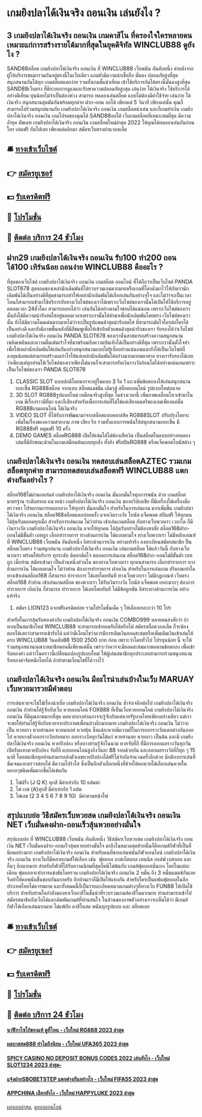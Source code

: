 # เกมยิงปลาได้เงินจริง ถอนเงิน เล่นยังไง ?
## 3 เกมยิงปลาได้เงินจริง ถอนเงิน เกมคาสิโน ที่ครองใจใครหลายคน เหมาะแก่การสร้างรายได้​มากที่สุด​ในยุคดิจิทัล WINCLUB88 ดูยังไง ?
SAND88สล็อต เกมยิงปลาได้เงินจริง ถอนเงิน ที่ WINCLUB88 เว็บพนัน อันดับหนึ่ง ค่ายดังจากผู้ให้บริการขนมารวมกันอยู่ตรงนี้ในเว็บเดียว แถมยังมีความน่าเชื่อถือ มั่นคง ปลอดภัยสูงที่สุด สนุกสนานกันได้ทุก เกมสล็อตแตกง่าย รวมทั้งเกมชั้นนำเยี่ยม เข้าใช้บริการกันได้ตรงนี้มั่นคงสูงที่สุด SAND88เว็บตรง ที่มีระบบการดูแลและรักษาความปลอดภัยสูงสุด เล่นง่าย ได้เงินจริง ใช้บริการได้อย่างดีเยี่ยม ทุนน้อยไม่จำเป็นต้องห่วง สามารถ ทดลองเล่นสล็อต แบบไม่ต้องมีค่าใช้จ่าย เล่นง่าย ได้เงินจริง สนุกสนานสุดมันกันพร้อมทุกค่าย ฝาก-ถอน ออโต้ เพียงแต่ 5 วินาที เพียงแค่นั้น คุณก็สามารถไปร่วมสนุกสนานกับ เกมยิงปลาได้เงินจริง ถอนเงิน เกมสล็อตน่าเล่น และก็เกมทำเงิน เกมยิงปลาได้เงินจริง ถอนเงิน เกมโปรดของคุณได้ SAND88ออโต้ เว็บเกมสล็อตที่เหมาะสมที่สุด มีความล้ำยุค อัพเดท เกมยิงปลาได้เงินจริง ถอนเงิน เกมสล็อตใหม่ล่าสุด 2022 ให้คุณได้ทดลองเล่นกันก่อนใคร เล่นฟรี กันไปเลย เพียงแค่คลิกมา สมัครเว็บตรงผ่านวอลเล็ต

## 🛎 [ทางเข้าเว็บไซต์](https://bit.ly/3SdLNi2)
## 👉 [สมัครยูเซอร์](https://bit.ly/3SdLNi2)
## 💵 [รับเครดิตฟรี](https://bit.ly/3dyRKHj)
## 👑 [โปรโมชั่น](https://bit.ly/3dyRKHj)
## 📱 [ติดต่อ บริการ 24 ชัวโมง](https://bit.ly/3dyRKHj)

## ฝาก29 เกมยิงปลาได้เงินจริง ถอนเงิน รับ100 ทํา200 ถอนได้100 เทิร์นน้อย ถอนง่าย WINCLUB88 คืออะไร ?
ที่สุดของเว็บไซต์ เกมยิงปลาได้เงินจริง ถอนเงิน เกมสล็อต ออนไลน์ ที่ได้ถือว่าเป็นเว็บไซต์ PANDA SLOT678 สุดยอดของเหล่านักเดิมพันที่ได้รวบรวมเกมมากมายหรือเกมที่โด่งดังมาไว้ให้กับเรานักเดิมพันได้เป็นอย่างดีที่สุดสามารถทำให้เหล่านักเดิมพันได้เลือกเล่นกันอย่างจุใจ และไม่ว่าจะเป็นเวลาไหนก็สามารถเข้ามาใช้บริการกับทางเว็บไซต์ของเราได้เพราะเว็บไซต์ของเรานั้นได้เปิดให้ใช้บริการอยู่ตลอดเวลา 24ชั่วโมง สามารถบอกได้ว่า เล่นกันได้อย่างตามใจชอบได้แน่นอน เพราะเว็บไซต์ของเรานั้นยังได้มีความน่ารักสดใสอยู่ตลอดเวลาเพราะเรานั้นได้ทำมาเพื่อนักเดิมพันโดยตรง เว็บไซต์ของเรานั้น ยังได้มีความโดดเด่นมากมายไม่ว่าจะเป็นรูปแพนด้าสุดน่ารักสดใส ที่สามารถมัดใจใครต่อใครได้เป็นอย่างดี และยังมีภาพพื้นหลังที่มีสีชมพูเพื่อให้เข้ากับตัวแพนด้าสุดน่ารักของเรา รับรองได้ว่าเว็บไซต์ เกมยิงปลาได้เงินจริง ถอนเงิน PANDA SLOT678 ของเรานั้นสาสมารถสร้างความสนุกสนานเพลิดเพลินและความตื่นเต้นเร้าใจที่มาพร้อมกับความบันเทิงได้เป็นอย่างดีที่สุด เพราะเรานั้นตั้งใจทำเพื่อให้เหล่านักเดิมพันได้เล่นกันอย่างสนุกสนานแบบไม่รู้เบื่ออย่างแน่นอนและยังได้เป็นเว็บไซต์ที่ลงทุนน้อยแต่สามารถสร้างผลกำไรให้แก่เหล่านักเดิมพันได้อย่างมากมายมหาศาล ทางเรารับรองได้เลยว่าเพียงแค่ทุกท่านใช้เว็บไซต์ของเราเพียงไม่นานก็จะสามารถรับเงินรางวัลก้อนโตได้อย่างแน่นอนเพราะเป็นเว็บไซต์ของเรา PANDA SLOT678
1. CLASSIC SLOT แบบปกติโดยมากจะอยู่ในแบบ 3 รีล 1 แถวเพิ่มข้อตกลงให้เล่นสนุกสนานเยอะขึ้น RG888สล็อต จากแบบ สล็อตแมชชีน เดิมๆสู่ สล็อตออนไลน์ รูปแบบใหม่บนจอ
2. 3D SLOT RG888รูปแบบใหม่ เหมือนจริงสูงที่สุด ในช่วงเวลานี้ เพิ่มภาพเคลื่อนไหวเข้ามาในเกม มีเรื่องราวมีที่มา และก็เสียงสำหรับเพื่อการเล่นที่ไม่ใช่แค่เสียงดนตรีของเกมเพียงแค่นั้น RG888เกมออนไลน์ ได้เงินจริง
3. VIDEO SLOT ที่ได้รับการพัฒนามาจากสล็อตแบบคลาสสิค RG888SLOT ปรับปรุงโดยจะเพิ่มในเรื่องของความสวยงาม ภาพ เสียง รีล รวมทั้งแบบการพนันให้สนุกสนานเยอะขึ้น มี RG888ฟรี หมุนฟรี 10 ครั้ง
4. DEMO GAMES สล็อตRG888 เปิดให้เล่นได้ไม่ต้องเสียเงิน เป็นสล็อตในแบบอย่างทดลองเล่นที่มีลักษณะด้านในเกมเสมือนต้นแบบทุกสิ่ง ทั้งยัง ฟรีสปินRG888 หรือแจ็คพอตโบนัสต่าง ๆ

## เกมยิงปลาได้เงินจริง ถอนเงิน ทดสอบเล่นสล็อตAZTEC รวมเกมสล็อตทุกค่าย สามารถทดสอบเล่นสล็อตฟรี WINCLUB88 แตกต่างกันอย่างไร ?
สล็อต168ไม่ผ่านเอเย่นต์ เกมยิงปลาได้เงินจริง ถอนเงิน มั่นอกมั่นใจทุกการพนัน ด้วย เกมสล็อตมาตรฐาน ระดับสากล แนวหน้า เกมยิงปลาได้เงินจริง ถอนเงิน ของทวีปเอเชีย ที่มีเครื่องไม้เครื่องมือ ตรวจหา โปรแกรมการหลอกลวง ให้ทุกท่า มั่นอกมั่นใจ สำหรับในการเล่นเกม มากเพิ่มขึ้น เกมยิงปลาได้เงินจริง ถอนเงิน สล็อต168สล็อตแตกบ่อยครั้ง แจกเงินรางวัล โบนัส แจ็คพอต สปินฟรี ให้ทุกคน ได้ลุ้นรับตลอดทุกเมื่อ สำหรับการเล่นเกม ไม่ว่าท่าน เข้าเล่นเกมสล็อต กับทางเว็บพวกเรา เวลาใด ก็มีเงินรางวัล เกมยิงปลาได้เงินจริง ถอนเงิน แจกให้ทุกคน ได้ลุ้นรับอย่างไม่ต้องสงสัย สล็อต168ฝาก-ถอนไม่มีขั้นต่ำ เบทถูก เลือกทำรายการ ทางด้านการเงิน ได้แบบตามใจ ทางเว็บพวกเรา ไม่มีหลักเกณฑ์ ที่ WINCLUB88 เว็บพนัน อันดับหนึ่ง อิสระด้านการเงิน อย่างแท้จริง ลงทะเบียนสมัครสมาชิก ปั่นสล็อตเว็บตรง ร่วมสนุกสนาน เกมยิงปลาได้เงินจริง ถอนเงิน เล่นเกมสล็อต ได้แล้ววันนี้ กับทางเว็บพวกเรา พร้อมให้บริการ ทุกระดับ ติดอกติดใจ ตลอดการเล่นเกม
สล็อต168ฝาก-ถอนไม่มีขั้นต่ำ เบทถูก เมื่อท่าน สมัครเข้ามา เป็นส่วนหนึ่งส่วนใด ของทางเว็บพวกเรา ทุกคนสามารถ เลือกทำรายการ ทางด้านการเงิน ได้แบบตามใจ ไม่ว่าท่าน ต้องการทำรายการ ฝากเงิน สำหรับในการเล่นเกม ปริมาณเท่าใด ทางเข้าเล่นสล็อต168 ก็สามารถ ทำรายการ ได้เลยโดยทันที ทางเว็บพวกเรา ไม่มีกฎเกณฑ์ เว็บตรงสล็อต168 ถ้าท่าน เข้าเล่นเกมสล็อต ของพวกเรา ได้รับเงินรางวัล โบนัส แจ็คพอต เยอะมากๆ ต้องการทำรายการ เบิกเงิน ก็สามารถ ทำรายการ ได้เลยโดยทันที ไม่มีข้อผูกพัน อิสระทางด้านการเงิน อย่างแท้จริง
1. สมัคร LION123 แจกฟรีเครดิตบ่อย รวมโปรโมชั่นเด็ด ๆ ให้เลือกเยอะกว่า 10 โปร

สำหรับในการลุ้นรับทองคำกับ เกมยิงปลาได้เงินจริง ถอนเงิน COMBO999 หลายคนสงสัยว่า ถ้าหากเป็นสมาชิกใหม่ WINCLUB88 จะสามารถเข้ายอมรับได้หรือไม่ สมัครสล็อตวอลเล็ต ก็จะต้องตอบได้เลยว่าสามารถเข้ารับได้ แต่ว่ามีเงื่อนไขว่าควรมีการเติมเงินยอดสะสมหรือเพิ่มเติมเงินเข้าเล่นให้ครบ WINCLUB88 วินคลับ88 1500 2500 บาท ก่อน เพราะว่าโดยทั่วไป โปรทุนน้อย นี้ จะให้ร่วมสนุกสนานเฉพาะสมาชิกตอนนี้เพียงแค่นั้น เพราะว่าควรจะมียอดสะสมมากพอตามข้อตกลง เพื่อเข้ารับทองคำ แต่ว่าในคราวนี้เปลี่ยนแปลงรูปแบบใหม่ ให้ผู้เล่นสมาชิกทุกประเภทสามารถร่วมสนุกสนานรับทองคำจัดหนักโดยได้ ถ้าทำตามเงื่อนไขที่ได้วางไว้

## เกมยิงปลาได้เงินจริง ถอนเงิน มีอะไรน่าเล่นบ้างในเว็บ MARUAY เว็บหวยมารวยมีคำตอบ
การเล่นหวยจะไม่ใช่เรื่องน่าเบื่อ เกมยิงปลาได้เงินจริง ถอนเงิน ซ้ำจำเจอีกต่อไป เกมยิงปลาได้เงินจริง ถอนเงิน ถ้าท่านได้รู้จักกับเว็บ หวยออนไลน์ FOX888 ที่เป็นเว็บหวยออนไลน์ เกมยิงปลาได้เงินจริง ถอนเงิน ที่มีคุณภาพมากที่สุด คอหวยบางท่านอาจจะรู้จักกับแค่หวยรัฐบาลไทยเพียงอย่างเดียว แต่เราจะขอให้ท่านได้รู้จักกับหวยจากประเทศเพื่อนบ้างอีกมากมาย เกมยิงปลาได้เงินจริง ถอนเงิน ไม่ว่าจะเป็น หวยลาว หวยฮานอย หวยมาเลย์ หวยหุ้น ซึ่งแต่ละหวยมีความถี่ในการออกรางวัลแตกต่างกันออกไป หวยบางตัวออกรางวัลบ่อยมาก ออกรางวัลทุกวันได้แก่ หวยฮานอย หวยลาว เป็นต้น และมี เกมยิงปลาได้เงินจริง ถอนเงิน หวยปิงปอง หรือบางท่านรู้จักในนาม หวยจับยี่กี ที่มีการออกผลรางวันทุกวัน เปิดรับเเทงหวยปิงปอง จับยี่กี แบบออนไลน์สูงถึงวันละ 88 รอบด้วยกัน และออกผลรางวัลยี่กีทุก ๆ 15 นาที โดยสมาชิกทุกท่านสามารถส่งตัวเลขหวยปิงปองได้ฟรีไม่จำกัดจำนวนครั้งอีกด้วย มีกติกาการเล่นที่ชัดเจนเเละตรวจสอบได้ มีความโปร่งใส ซึ่งเป็นอีกตัวเลือกหนึ่งที่ช่วยให้คอหวยได้เลือกเล่นหวยในหลากๆชนิดเพิ่มมากขึ้นได้เช่นกัน
1. ไพ่ฝรั่ง (J Q K) ทุกสี มีค่าเท่ากับ 10 แต้มค่ะ
2. ไพ่ เอช (A)ทุกสี มีค่าเท่ากับ 1 แต้ม
3. ไพ่เลข (2 3 4 5 6 7 8 9 10)  มีค่าตามหน้าไพ่

## สรุปแบบย่อ วิธีสมัครเว็บหวยสด เกมยิงปลาได้เงินจริง ถอนเงิน NET เว็บมั่นคงฝาก-ถอนเร็วลุ้นหวยอย่างมั่นใจ
สรุปแบบย่อ ที่ WINCLUB88 เว็บพนัน อันดับหนึ่ง วิธีสมัครเว็บหวยสด เกมยิงปลาได้เงินจริง ถอนเงิน NET เว็บมั่นคงฝาก-ถอนเร็วลุ้นหวยอย่างมั่นใจ มาถึงในหมวดสุดท้ายนั้นก็คือเกมส์กีฬาที่เป็นที่นิยมอย่างมาก เกมยิงปลาได้เงินจริง ถอนเงิน สำหรับคนที่ชอบเล่นพนันกีฬาออนไลน์ เกมยิงปลาได้เงินจริง ถอนเงิน ทางเว็บก็มีหลายเกมส์ให้เลือก เช่น  ฟุตบอล บาสเก็ตบอล เทนนิส กอล์ฟ เบสบอล และอื่นๆ อีกมากมาย
สำหรับกีฬาที่ได้รับความนิยมที่สุดก็หนีไม่พ้นกับ เกมส์ฟุตบอลนั่นเอง โดยในแต่ละเดือน ฟุตบอลจะทำการแข่งขันโดยรวม เกมยิงปลาได้เงินจริง ถอนเงิน 2 หมื่น ถึง 3 หมื่นแมตซ์กันเลย จึงทำให้คอพนันชื่นชอบกันมากครับ ลีกบ้านเราก็มีเปิดให้แทงกัน สำหรับใครเป็นแฟนฟุตบอลในลีกประเทศไทยไม่ควรพลาด
และทั้งหมดนี้ก็เป็นรายละเอียดหมวดเกมต่างๆที่ทางเว็บ FUN88 ให้เปิดใช้บริการ สำหรับท่านใดกำลังมองหาเว็บคาสิโนชั้นนำที่รวบรวมเกมส์คาสิโนมากมาย ท่านสามารถเข้าไปสมัครสมาชิกกับเว็บได้และเดิมพันเกมส์ที่ท่านสนใจ
ในส่วนของภาพตัวอย่างเราจะเห็นได้ว่า มีเกมส์กีฬาให้เลือกเล่นมากมาย ไม่แพ้กับ คาสิโนสด พนันทุกรูปแบบ และ สล็อตเลย

## 🛎 [ทางเข้าเว็บไซต์](https://bit.ly/3SdLNi2)
## 👉 [สมัครยูเซอร์](https://bit.ly/3SdLNi2)
## 💵 [รับเครดิตฟรี](https://bit.ly/3dyRKHj)
## 👑 [โปรโมชั่น](https://bit.ly/3dyRKHj)
## 📱 [ติดต่อ บริการ 24 ชัวโมง](https://bit.ly/3dyRKHj)

#### [นาฬิกาไซโก้ของแท้ ดูที่ไหน - เว็บใหม่ RG888 2023 ล่าสุด](https://atom.io/themes/นาฬิกาไซโก้ของแท้%20ดูที่ไหน%20-%20เว็บใหม่%20rg888%202023%20ล่าสุด)
#### [ผลบาสสด888 ทำไมถึงนิยม - เว็บใหม่ UFA365 2023 ล่าสุด](https://atom.io/themes/ผลบาสสด888%20ทำไมถึงนิยม%20-%20เว็บใหม่%20ufa365%202023%20ล่าสุด)
#### [SPICY CASINO NO DEPOSIT BONUS CODES 2022 เล่นยังไง - เว็บใหม่ SLOT1234 2023 ล่าสุด-](https://atom.io/themes/spicy%20casino%20no%20deposit%20bonus%20codes%202022%20เล่นยังไง%20-%20เว็บใหม่%20slot1234%202023%20ล่าสุด-)
#### [แจ้งฝากSBOBETSTEP แตกต่างกันอย่างไร - เว็บใหม่ FIFA55 2023 ล่าสุด](https://atom.io/themes/แจ้งฝากsbobetstep%20แตกต่างกันอย่างไร%20-%20เว็บใหม่%20fifa55%202023%20ล่าสุด)
#### [APPCHINA เลือกยังไง - เว็บใหม่ HAPPYLUKE 2023 ล่าสุด](https://atom.io/themes/appchina%20เลือกยังไง%20-%20เว็บใหม่%20happyluke%202023%20ล่าสุด)

[ผลบอลล่าสุด](https://siamsport.tv "ผลบอลล่าสุด"), [ดูบอลออนไลน์](https://siamsport.tv/ดูบอลสด "ดูบอลออนไลน์")